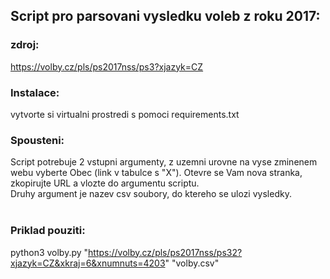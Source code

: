 ## Script pro parsovani vysledku voleb z roku 2017:

### zdroj:
https://volby.cz/pls/ps2017nss/ps3?xjazyk=CZ

### Instalace:
vytvorte si virtualni prostredi s pomoci requirements.txt

### Spousteni:
Script potrebuje 2 vstupni argumenty, z uzemni urovne na vyse zminenem webu vyberte Obec (link v tabulce s "X"). Otevre se Vam nova
stranka, zkopirujte URL a vlozte do argumentu scriptu.<br>
Druhy argument je nazev csv soubory, do ktereho se ulozi vysledky.<br>
<br>
### Priklad pouziti:
python3 volby.py "https://volby.cz/pls/ps2017nss/ps32?xjazyk=CZ&xkraj=6&xnumnuts=4203" "volby.csv"
